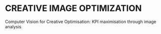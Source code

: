 # CREATIVE IMAGE OPTIMIZATION

Computer Vision for Creative Optimisation: KPI maximisation through image analysis
